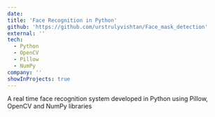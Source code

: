 ```yaml
---
date:
title: 'Face Recognition in Python'
github: 'https://github.com/urstrulyvishtan/Face_mask_detection'
external: ''
tech:
  - Python
  - OpenCV
  - Pillow
  - NumPy
company: ''
showInProjects: true
---
```


A real time face recognition system developed in Python using Pillow, OpenCV and NumPy libraries
